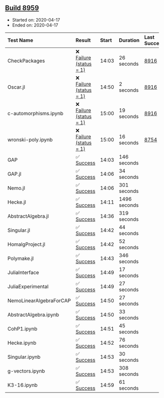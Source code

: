 ## [Build 8959](https://oscarci.mathematik.uni-kl.de/job/oscar/8959/)

* Started on: 2020-04-17
* Ended on: 2020-04-17

| Test Name    | Result | Start | Duration | Last Success | First Failure |
|:-------------|:-------|:------|:---------|:-------------|:--------------|
| CheckPackages | ❌ [Failure (status = 1)](https://oscarci.mathematik.uni-kl.de/job/oscar/8959/artifact/logs/build-8959/CheckPackages.log) | 14:03 | 26 seconds | [8916](https://oscarci.mathematik.uni-kl.de/job/oscar/8916/) | [8920](https://oscarci.mathematik.uni-kl.de/job/oscar/8920/) |
| Oscar.jl | ❌ [Failure (status = 1)](https://oscarci.mathematik.uni-kl.de/job/oscar/8959/artifact/logs/build-8959/Oscar.jl.log) | 14:50 | 2 seconds | [8916](https://oscarci.mathematik.uni-kl.de/job/oscar/8916/) | [8920](https://oscarci.mathematik.uni-kl.de/job/oscar/8920/) |
| c-automorphisms.ipynb | ❌ [Failure (status = 1)](https://oscarci.mathematik.uni-kl.de/job/oscar/8959/artifact/logs/build-8959/c-automorphisms.ipynb.log) | 15:00 | 19 seconds | [8916](https://oscarci.mathematik.uni-kl.de/job/oscar/8916/) | [8920](https://oscarci.mathematik.uni-kl.de/job/oscar/8920/) |
| wronski-poly.ipynb | ❌ [Failure (status = 1)](https://oscarci.mathematik.uni-kl.de/job/oscar/8959/artifact/logs/build-8959/wronski-poly.ipynb.log) | 15:00 | 16 seconds | [8754](https://oscarci.mathematik.uni-kl.de/job/oscar/8754/) | [8755](https://oscarci.mathematik.uni-kl.de/job/oscar/8755/) |
| GAP | ✅ [Success](https://oscarci.mathematik.uni-kl.de/job/oscar/8959/artifact/logs/build-8959/GAP.log) | 14:03 | 146 seconds |  |  |
| GAP.jl | ✅ [Success](https://oscarci.mathematik.uni-kl.de/job/oscar/8959/artifact/logs/build-8959/GAP.jl.log) | 14:06 | 34 seconds |  |  |
| Nemo.jl | ✅ [Success](https://oscarci.mathematik.uni-kl.de/job/oscar/8959/artifact/logs/build-8959/Nemo.jl.log) | 14:06 | 301 seconds |  |  |
| Hecke.jl | ✅ [Success](https://oscarci.mathematik.uni-kl.de/job/oscar/8959/artifact/logs/build-8959/Hecke.jl.log) | 14:11 | 1496 seconds |  |  |
| AbstractAlgebra.jl | ✅ [Success](https://oscarci.mathematik.uni-kl.de/job/oscar/8959/artifact/logs/build-8959/AbstractAlgebra.jl.log) | 14:36 | 319 seconds |  |  |
| Singular.jl | ✅ [Success](https://oscarci.mathematik.uni-kl.de/job/oscar/8959/artifact/logs/build-8959/Singular.jl.log) | 14:42 | 44 seconds |  |  |
| HomalgProject.jl | ✅ [Success](https://oscarci.mathematik.uni-kl.de/job/oscar/8959/artifact/logs/build-8959/HomalgProject.jl.log) | 14:42 | 52 seconds |  |  |
| Polymake.jl | ✅ [Success](https://oscarci.mathematik.uni-kl.de/job/oscar/8959/artifact/logs/build-8959/Polymake.jl.log) | 14:43 | 346 seconds |  |  |
| JuliaInterface | ✅ [Success](https://oscarci.mathematik.uni-kl.de/job/oscar/8959/artifact/logs/build-8959/JuliaInterface.log) | 14:49 | 17 seconds |  |  |
| JuliaExperimental | ✅ [Success](https://oscarci.mathematik.uni-kl.de/job/oscar/8959/artifact/logs/build-8959/JuliaExperimental.log) | 14:49 | 27 seconds |  |  |
| NemoLinearAlgebraForCAP | ✅ [Success](https://oscarci.mathematik.uni-kl.de/job/oscar/8959/artifact/logs/build-8959/NemoLinearAlgebraForCAP.log) | 14:50 | 27 seconds |  |  |
| AbstractAlgebra.ipynb | ✅ [Success](https://oscarci.mathematik.uni-kl.de/job/oscar/8959/artifact/logs/build-8959/AbstractAlgebra.ipynb.log) | 14:50 | 33 seconds |  |  |
| CohP1.ipynb | ✅ [Success](https://oscarci.mathematik.uni-kl.de/job/oscar/8959/artifact/logs/build-8959/CohP1.ipynb.log) | 14:51 | 45 seconds |  |  |
| Hecke.ipynb | ✅ [Success](https://oscarci.mathematik.uni-kl.de/job/oscar/8959/artifact/logs/build-8959/Hecke.ipynb.log) | 14:52 | 76 seconds |  |  |
| Singular.ipynb | ✅ [Success](https://oscarci.mathematik.uni-kl.de/job/oscar/8959/artifact/logs/build-8959/Singular.ipynb.log) | 14:53 | 30 seconds |  |  |
| g-vectors.ipynb | ✅ [Success](https://oscarci.mathematik.uni-kl.de/job/oscar/8959/artifact/logs/build-8959/g-vectors.ipynb.log) | 14:53 | 308 seconds |  |  |
| K3-16.ipynb | ✅ [Success](https://oscarci.mathematik.uni-kl.de/job/oscar/8959/artifact/logs/build-8959/K3-16.ipynb.log) | 14:59 | 61 seconds |  |  |
